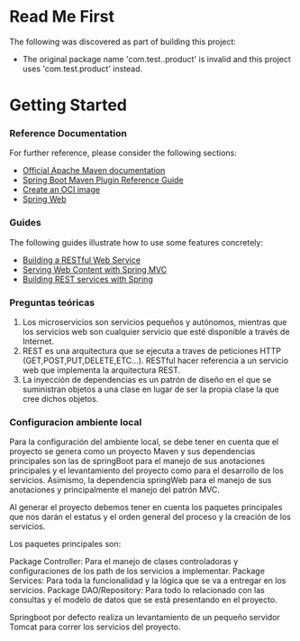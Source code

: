 # Read Me First
The following was discovered as part of building this project:

* The original package name 'com.test..product' is invalid and this project uses 'com.test.product' instead.

# Getting Started

### Reference Documentation
For further reference, please consider the following sections:

* [Official Apache Maven documentation](https://maven.apache.org/guides/index.html)
* [Spring Boot Maven Plugin Reference Guide](https://docs.spring.io/spring-boot/docs/2.3.4.RELEASE/maven-plugin/reference/html/)
* [Create an OCI image](https://docs.spring.io/spring-boot/docs/2.3.4.RELEASE/maven-plugin/reference/html/#build-image)
* [Spring Web](https://docs.spring.io/spring-boot/docs/2.3.4.RELEASE/reference/htmlsingle/#boot-features-developing-web-applications)

### Guides
The following guides illustrate how to use some features concretely:

* [Building a RESTful Web Service](https://spring.io/guides/gs/rest-service/)
* [Serving Web Content with Spring MVC](https://spring.io/guides/gs/serving-web-content/)
* [Building REST services with Spring](https://spring.io/guides/tutorials/bookmarks/)


### Preguntas teóricas
1. Los microservicios son servicios pequeños y autónomos, mientras que los servicios web son cualquier servicio que esté disponible a través de Internet. 
2. REST es una arquitectura que se ejecuta a traves de peticiones HTTP (GET,POST,PUT,DELETE,ETC...).
RESTful hacer referencia a un servicio web que implementa la arquitectura REST.
3. La inyección de dependencias es un patrón de diseño en el que se suministran objetos a una clase en lugar de ser la propia clase la que cree dichos objetos.


### Configuracion ambiente local
Para la configuración del ambiente local, se debe tener en cuenta que el proyecto se genera como un proyecto Maven y sus dependencias principales son las de springBoot
para el manejo de sus anotaciones principales y el levantamiento del proyecto como para el desarrollo de los servicios. Asimismo, la dependencia springWeb para el manejo de sus anotaciones
y principalmente el manejo del patrón MVC.

Al generar el proyecto debemos tener en cuenta los paquetes principales que nos darán el estatus y el orden general del proceso y la creación de los servicios.

Los paquetes principales son:

Package Controller: Para el manejo de clases controladoras y configuraciones de los path de los servicios a implementar.
Package Services: Para toda la funcionalidad y la lógica que se va a entregar en los servicios.
Package DAO/Repository: Para todo lo relacionado con las consultas y el modelo de datos que se está presentando en el proyecto.

Springboot por defecto realiza un levantamiento de un pequeño servidor Tomcat para correr los servicios del proyecto.
 




